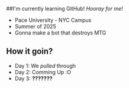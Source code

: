 ##I'm currently learning GitHub!
*Hooray for me!*

* Pace University - NYC Campus
* Summer of 2025
* Gonna make a bot that destroys MTG

## How it goin?
- Day 1: We *pulled* through
- Day 2: Comming Up :O
- Day 3: **???????**